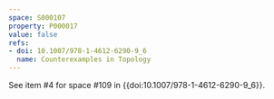 ```yaml
---
space: S000107
property: P000017
value: false
refs:
- doi: 10.1007/978-1-4612-6290-9_6
  name: Counterexamples in Topology
---
```


See item #4 for space #109 in {{doi:10.1007/978-1-4612-6290-9_6}}.
